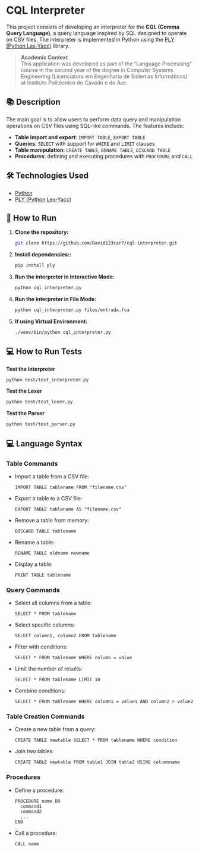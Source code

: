 # CQL Interpreter

This project consists of developing an interpreter for the **CQL (Comma Query Language)**, a query language inspired by SQL designed to operate on CSV files. The interpreter is implemented in Python using the [PLY (Python Lex-Yacc)](https://www.dabeaz.com/ply/) library.
> **Academic Context**  
> This application was developed as part of the “Language Processing” course in the second year of the degree in Computer Systems Engineering (Licenciatura em Engenharia de Sistemas Informáticos) at Instituto Politécnico do Cávado e do Ave.

## 📚 Description

The main goal is to allow users to perform data query and manipulation operations on CSV files using SQL-like commands. The features include:

- **Table import and export**: `IMPORT TABLE`, `EXPORT TABLE`
- **Queries**: `SELECT` with support for `WHERE` and `LIMIT` clauses
- **Table manipulation**: `CREATE TABLE`, `RENAME TABLE`, `DISCARD TABLE`
- **Procedures**: defining and executing procedures with `PROCEDURE` and `CALL`

## 🛠️ Technologies Used

- [Python](https://www.python.org/)
- [PLY (Python Lex-Yacc)](https://www.dabeaz.com/ply/)

## 🚀 How to Run

1. **Clone the repository:**

   ```bash
   git clone https://github.com/David123car7/cql-interpreter.git
   ```
   
2. **Install dependencies::**

   ```bash
   pip install ply
   ```
   
3. **Run the interpreter in Interactive Mode:**
   
    ```bash
   python cql_interpreter.py
    ```

4. **Run the interpreter in File Mode:**
   
      ```bash
   python cql_interpreter.py files/entrada.fca
      ```

5. **If using Virtual Environment:**

   ```bash
   ./venv/bin/python cql_interpreter.py
   ```


## 💻 How to Run Tests
   
   **Test the Interpreter**
   ```bash
   python test/test_interpreter.py
   ```
   
   **Test the Lexer**
   ```bash
   python test/test_lexer.py
   ```

   **Test the Parser**
   ```bash
   python test/test_parser.py
   ```

## 💻 Language Syntax

### Table Commands

- Import a table from a CSV file:
  ```
  IMPORT TABLE tablename FROM "filename.csv"
  ```

- Export a table to a CSV file:
  ```
  EXPORT TABLE tablename AS "filename.csv"
  ```

- Remove a table from memory:
  ```
  DISCARD TABLE tablename
  ```

- Rename a table:
  ```
  RENAME TABLE oldname newname
  ```

- Display a table:
  ```
  PRINT TABLE tablename
  ```

### Query Commands

- Select all columns from a table:
  ```
  SELECT * FROM tablename
  ```

- Select specific columns:
  ```
  SELECT column1, column2 FROM tablename
  ```

- Filter with conditions:
  ```
  SELECT * FROM tablename WHERE column = value
  ```

- Limit the number of results:
  ```
  SELECT * FROM tablename LIMIT 10
  ```

- Combine conditions:
  ```
  SELECT * FROM tablename WHERE column1 = value1 AND column2 > value2
  ```

### Table Creation Commands

- Create a new table from a query:
  ```
  CREATE TABLE newtable SELECT * FROM tablename WHERE condition
  ```

- Join two tables:
  ```
  CREATE TABLE newtable FROM table1 JOIN table2 USING columnname
  ```

### Procedures

- Define a procedure:
  ```
  PROCEDURE name DO
    command1
    command2
    ...
  END
  ```

- Call a procedure:
  ```
  CALL name
  ```


